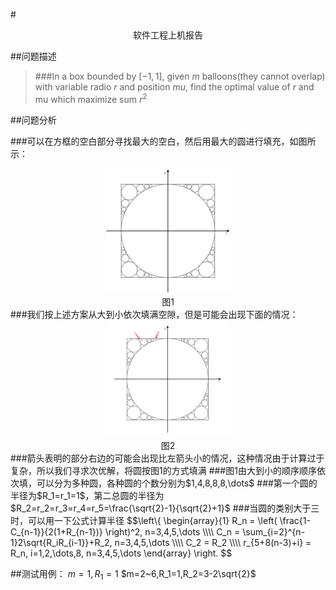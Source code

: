 #<center>软件工程上机报告</center>

##问题描述

>###In a box bounded by $[-1, 1]$, given $m$ balloons(they cannot overlap) with variable radio $r$ and position $mu$, find the optimal value of $r$ and mu which maximize sum $r^2$

##问题分析

###可以在方框的空白部分寻找最大的空白，然后用最大的圆进行填充，如图所示：
<center><img src="img\Image1.png" width=200></center>
<center>图1</center>
###我们按上述方案从大到小依次填满空隙，但是可能会出现下面的情况：
<center><img src="img\Image2.png" width=200></center>
<center>图2</center>
###箭头表明的部分右边的可能会出现比左箭头小的情况，这种情况由于计算过于复杂，所以我们寻求次优解，将圆按图1的方式填满
###图1由大到小的顺序顺序依次填，可以分为多种圆，各种圆的个数分别为$1,4,8,8,8,\dots$
###第一个圆的半径为$R_1=r_1=1$，第二总圆的半径为$R_2=r_2=r_3=r_4=r_5=\frac{\sqrt{2}-1}{\sqrt{2}+1}$
###当圆的类别大于三时，可以用一下公式计算半径
$$\left\{
\begin{array}{1}
R_n = \left( \frac{1-C_{n-1}}{2(1+R_{n-1})} \right)^2, n=3,4,5,\dots \\\\
C_n = \sum_{i=2}^{n-1}2\sqrt{R_iR_{i-1}}+R_2, n=3,4,5,\dots \\\\
C_2 = R_2 \\\\
r_{5+8(n-3)+i} = R_n, i=1,2,\dots,8,  n=3,4,5,\dots
\end{array}
\right.
$$

##测试用例：
$m=1,R_1=1$
$m=2~6,R_1=1,R_2=3-2\sqrt{2}$





